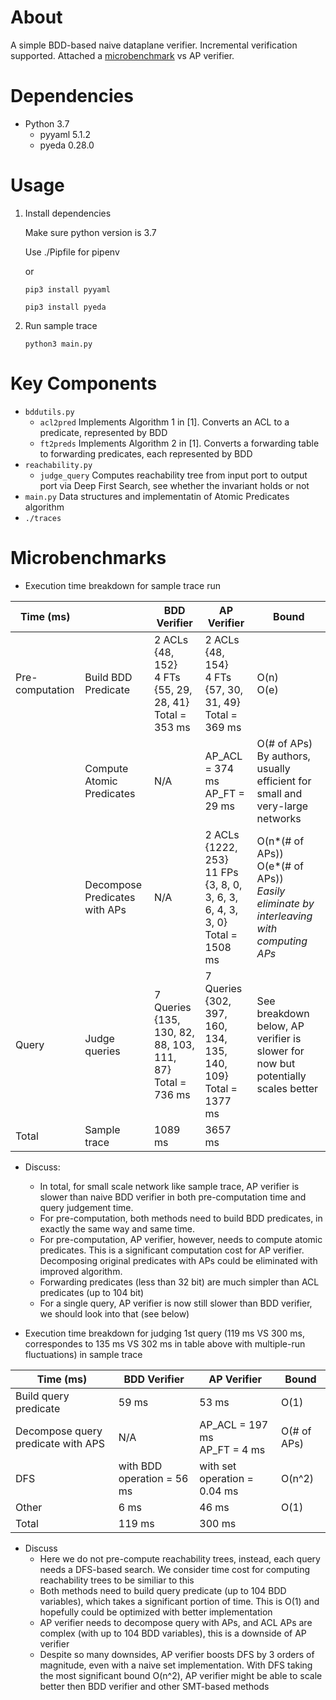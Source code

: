 # About

A simple BDD-based naive dataplane verifier. Incremental verification supported. Attached a [microbenchmark](#Microbenchmarks) vs AP verifier.

# Dependencies

- Python 3.7
  - pyyaml 5.1.2
  - pyeda 0.28.0

# Usage

1. Install dependencies

   Make sure python version is 3.7

   Use ./Pipfile for pipenv

   or

   `pip3 install pyyaml`

   `pip3 install pyeda`

2. Run sample trace

   `python3 main.py`

# Key Components

- `bddutils.py`
  - `acl2pred`  Implements Algorithm 1 in [1]. Converts an ACL to a predicate, represented by BDD
  - `ft2preds` Implements Algorithm 2 in [1]. Converts a forwarding table to forwarding predicates, each represented by BDD
- `reachability.py`
  - `judge_query` Computes reachability tree from input port to output port via Deep First Search, see whether the invariant holds or not
- `main.py` Data structures and implementatin of Atomic Predicates algorithm 
- `./traces`



# Microbenchmarks

- Execution time breakdown for sample trace run

| Time (ms)       |                               | BDD Verifier                                                 | AP Verifier                                                  | Bound                                                        |
| --------------- | ----------------------------- | ------------------------------------------------------------ | ------------------------------------------------------------ | ------------------------------------------------------------ |
| Pre-computation | Build BDD Predicate           | 2 ACLs {48, 152}<br />4 FTs {55, 29, 28, 41}<br />Total = 353 ms | 2 ACLs {48, 154}<br />4 FTs {57, 30, 31, 49}<br />Total = 369 ms | O(n)<br />O(e)                                               |
|                 | Compute Atomic Predicates     | N/A                                                          | AP_ACL = 374 ms<br />AP_FT = 29 ms                           | O(# of APs)<br />By authors, usually efficient for small and very-large networks |
|                 | Decompose Predicates with APs | N/A                                                          | 2 ACLs {1222, 253}<br />11 FPs {3, 8, 0, 3, 6, 3, 6, 4, 3, 3, 0}<br />Total = 1508 ms | O(n\*(# of APs))<br />O(e\*(# of APs))<br />*Easily eliminate by interleaving with computing APs* |
| Query           | Judge queries                 | 7 Queries {135, 130, 82, 88, 103, 111, 87}<br />Total = 736 ms | 7 Queries {302, 397, 160, 134, 135, 140, 109}<br />Total = 1377 ms | See breakdown below, AP verifier is slower for now but potentially scales better |
| Total           | Sample trace                  | 1089 ms                                                      | 3657 ms                                                      |                                                              |

- Discuss:
  - In total, for small scale network like sample trace, AP verifier is slower than naive BDD verifier in both pre-computation time and query judgement time.
  - For pre-computation, both methods need to build BDD predicates, in exactly the same way and same time.
  - For pre-computation, AP verifier, however, needs to compute atomic predicates. This is a significant computation cost for AP verifier. Decomposing original predicates with APs could be eliminated with improved algorithm.
  - Forwarding predicates (less than 32 bit) are much simpler than ACL predicates (up to 104 bit)
  - For a single query, AP verifier is now still slower than BDD verifier, we should look into that (see below)

- Execution time breakdown for judging 1st query (119 ms VS 300 ms, correspondes to 135 ms VS 302 ms in table above with multiple-run fluctuations) in sample trace

| Time (ms)                          | BDD Verifier               | AP Verifier                       | Bound       |
| ---------------------------------- | -------------------------- | --------------------------------- | ----------- |
| Build query predicate              | 59 ms                      | 53 ms                             | O(1)        |
| Decompose query predicate with APS | N/A                        | AP_ACL = 197 ms<br />AP_FT = 4 ms | O(# of APs) |
| DFS                                | with BDD operation = 56 ms | with set operation = 0.04 ms      | O(n^2)      |
| Other                              | 6 ms                       | 46 ms                             | O(1)        |
| Total                              | 119 ms                     | 300 ms                            |             |

- Discuss
  - Here we do not pre-compute reachability trees, instead, each query needs a DFS-based search. We consider time cost for computing reachability trees to be similiar to this
  - Both methods need to build query predicate (up to 104 BDD variables), which takes a significant portion of time. This is O(1) and hopefully could be optimized with better implementation
  - AP verifier needs to decompose query with APs, and ACL APs are complex (with up to 104 BDD variables), this is a downside of AP verifier
  - Despite so many downsides, AP verifier boosts DFS by 3 orders of magnitude, even with a naive set implementation. With DFS taking the most significant bound O(n^2), AP verifier might be able to scale better then BDD verifier and other SMT-based methods